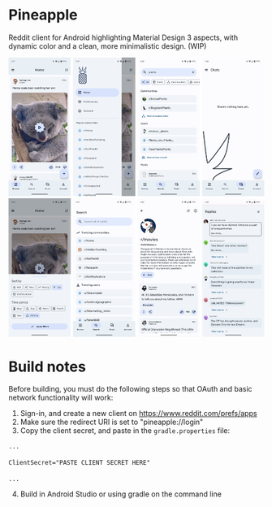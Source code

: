 # Pineapple
Reddit client for Android highlighting Material Design 3 aspects, with dynamic color and a clean, more minimalistic design. (WIP)

<img src="PineapplePreview.png">

# Build notes
Before building, you must do the following steps so that OAuth and basic network functionality will work:
1. Sign-in, and create a new client on https://www.reddit.com/prefs/apps
2. Make sure the redirect URI is set to "pineapple://login"
3. Copy the client secret, and paste in the ```gradle.properties``` file:
```
...

ClientSecret="PASTE CLIENT SECRET HERE"

...
```
4. Build in Android Studio or using gradle on the command line
